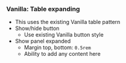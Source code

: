 ### Vanilla: Table expanding
- This uses the existing Vanilla table pattern
- Show/hide button
  - Use existing Vanilla button style
- Show panel expanded
  - Margin top, bottom: `0.5rem`
  - Ability to add any content here